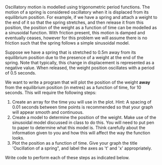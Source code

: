 Oscillatory motion is modelled using trigonometric period functions. The motion of a spring is considered oscillatory when it is displaced from its equilibrium position. For example, if we have a spring and attach a weight to the end of it so that the spring stretches, and then release it from this position, the position of the weight as a function of time can be modelled as a sinusoidal function. With friction present, this motion is damped and eventually ceases, however for this problem we will assume there is no friction such that the spring follows a simple sinusoidal model.

Suppose we have a spring that is stretched to 0.5m away from its equilibrium position due to the presence of a weight at the end of the spring. Note that typically, this change in displacement is represented as a negative value. When released, the weight position oscillates with a period of 0.5 seconds. 

We want to write a program that will plot the position of the weight **away** from the equilibrium position (in metres) as a function of time, for 10 seconds. This will require the following steps:
1.	Create an array for the time you will use in the plot. Hint: A spacing of 0.01 seconds between time points is recommended so that your graph will appear smooth and continuous.
2.	Create a model to determine the position of the weight. Make use of the sinusoidal model discussed in class to do this. You will need to put pen to paper to determine what this model is. Think carefully about the information given to you and how this will affect the way the function looks. 
3.	Plot the position as a function of time. Give your graph the title 'Oscillation of a spring", and label the axes as 't' and 'x' appropriately. 

Write code to perform each of these steps as indicated below.
